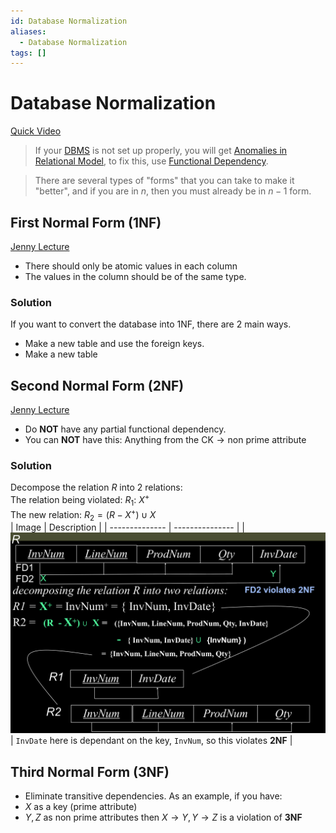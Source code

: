 ```yaml
---
id: Database Normalization
aliases:
  - Database Normalization
tags: []
---
```


# Database Normalization
[Quick Video](https://www.youtube.com/watch?v=GFQaEYEc8_8)

> If your [DBMS](notes/DBMS.md) is not set up properly, you will get [Anomalies in Relational Model](notes/Anomalies%20in%20Relational%20Model.md), to fix this, use [Functional Dependency](notes/Functional%20Dependency%20in%20DBMS.md).  

> There are several types of "forms" that you can take to make it "better", and if you are in $n$, then you must already be in $n-1$ form.  


## First Normal Form (1NF)
[Jenny Lecture](https://youtu.be/g2yF2gyaN7I?si=gRsEyozg2kAaiWOD)  
- There should only be atomic values in each column  
- The values in the column should be of the same type.

### Solution 
If you want to convert the database into 1NF, there are 2 main ways. 
- Make a new table and use the foreign keys.
- Make a new table 

## Second Normal Form (2NF)
[Jenny Lecture](https://youtu.be/O16btnzfuYU?si=8aYsdYH84VmsgEWQ) 
- Do **NOT** have any partial functional dependency.  
- You can **NOT** have this: $\text{Anything from the CK} \to \text{non prime attribute}$


### Solution 
Decompose the relation $R$ into 2 relations:  
The relation being violated: $R_1$: $X^{+}$  
The new relation: $R_2 = (R - X^{+}) \cup X$  
| Image | Description |
| -------------- | --------------- |
| ![img](../Images/f8.png) | `InvDate` here is dependant on the key, `InvNum`, so this violates **2NF** |


## Third Normal Form (3NF)
- Eliminate transitive dependencies.
As an example, if you have: 
- $X$ as a key (prime attribute)
- $Y,Z$ as non prime attributes
then $X \to Y, Y \to Z$ is a violation of **3NF** 

